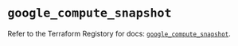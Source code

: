 # `google_compute_snapshot`

Refer to the Terraform Registory for docs: [`google_compute_snapshot`](https://registry.terraform.io/providers/hashicorp/google/4.70.0/docs/resources/compute_snapshot).
